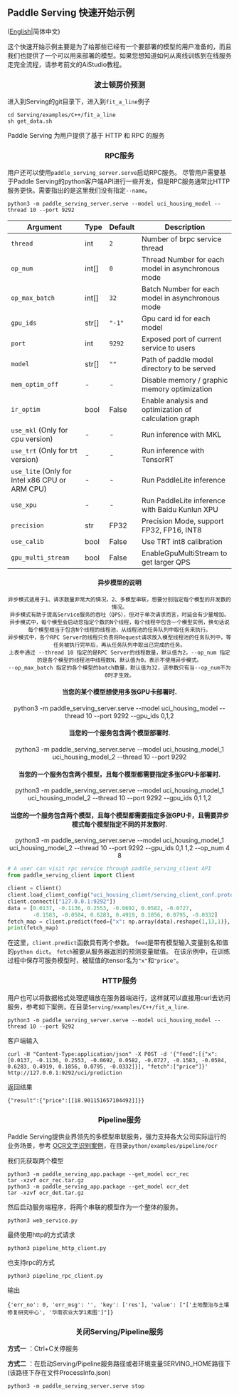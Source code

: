 ## Paddle Serving 快速开始示例

([English](./Quick_Start_EN.md)|简体中文)

这个快速开始示例主要是为了给那些已经有一个要部署的模型的用户准备的，而且我们也提供了一个可以用来部署的模型。如果您想知道如何从离线训练到在线服务走完全流程，请参考前文的AiStudio教程。

<h3 align="center">波士顿房价预测</h3>

进入到Serving的git目录下，进入到`fit_a_line`例子
``` shell
cd Serving/examples/C++/fit_a_line
sh get_data.sh
```

Paddle Serving 为用户提供了基于 HTTP 和 RPC 的服务



<h3 align="center">RPC服务</h3>

用户还可以使用`paddle_serving_server.serve`启动RPC服务。 尽管用户需要基于Paddle Serving的python客户端API进行一些开发，但是RPC服务通常比HTTP服务更快。需要指出的是这里我们没有指定`--name`。

``` shell
python3 -m paddle_serving_server.serve --model uci_housing_model --thread 10 --port 9292
```
<center>

| Argument                                       | Type | Default | Description                                           |
| ---------------------------------------------- | ---- | ------- | ----------------------------------------------------- |
| `thread`                                       | int  | `2`     | Number of brpc service thread                         |
| `op_num`                                       | int[]| `0`     | Thread Number for each model in asynchronous mode     |
| `op_max_batch`                                 | int[]| `32`    | Batch Number for each model in asynchronous mode      |
| `gpu_ids`                                      | str[]| `"-1"`  | Gpu card id for each model                            |
| `port`                                         | int  | `9292`  | Exposed port of current service to users              |
| `model`                                        | str[]| `""`    | Path of paddle model directory to be served           |
| `mem_optim_off`                                | -    | -       | Disable memory / graphic memory optimization          |
| `ir_optim`                                     | bool | False   | Enable analysis and optimization of calculation graph |
| `use_mkl` (Only for cpu version)               | -    | -       | Run inference with MKL                                |
| `use_trt` (Only for trt version)               | -    | -       | Run inference with TensorRT                           |
| `use_lite` (Only for Intel x86 CPU or ARM CPU) | -    | -       | Run PaddleLite inference                              |
| `use_xpu`                                      | -    | -       | Run PaddleLite inference with Baidu Kunlun XPU        |
| `precision`                                    | str  | FP32    | Precision Mode, support FP32, FP16, INT8              |
| `use_calib`                                    | bool | False   | Use TRT int8 calibration                              |
| `gpu_multi_stream`                             | bool | False   | EnableGpuMultiStream to get larger QPS                |

#### 异步模型的说明
    异步模式适用于1、请求数量非常大的情况，2、多模型串联，想要分别指定每个模型的并发数的情况。
    异步模式有助于提高Service服务的吞吐（QPS），但对于单次请求而言，时延会有少量增加。
    异步模式中，每个模型会启动您指定个数的N个线程，每个线程中包含一个模型实例，换句话说每个模型相当于包含N个线程的线程池，从线程池的任务队列中取任务来执行。
    异步模式中，各个RPC Server的线程只负责将Request请求放入模型线程池的任务队列中，等任务被执行完毕后，再从任务队列中取出已完成的任务。
    上表中通过 --thread 10 指定的是RPC Server的线程数量，默认值为2，--op_num 指定的是各个模型的线程池中线程数N，默认值为0，表示不使用异步模式。
    --op_max_batch 指定的各个模型的batch数量，默认值为32，该参数只有当--op_num不为0时才生效。
    
#### 当您的某个模型想使用多张GPU卡部署时.
python3 -m paddle_serving_server.serve --model uci_housing_model --thread 10 --port 9292 --gpu_ids 0,1,2
#### 当您的一个服务包含两个模型部署时.
python3 -m paddle_serving_server.serve --model uci_housing_model_1 uci_housing_model_2 --thread 10 --port 9292
#### 当您的一个服务包含两个模型，且每个模型都需要指定多张GPU卡部署时.
python3 -m paddle_serving_server.serve --model uci_housing_model_1 uci_housing_model_2 --thread 10 --port 9292 --gpu_ids 0,1 1,2
#### 当您的一个服务包含两个模型，且每个模型都需要指定多张GPU卡，且需要异步模式每个模型指定不同的并发数时.
python3 -m paddle_serving_server.serve --model uci_housing_model_1 uci_housing_model_2 --thread 10 --port 9292 --gpu_ids 0,1 1,2 --op_num 4 8



</center>

``` python
# A user can visit rpc service through paddle_serving_client API
from paddle_serving_client import Client

client = Client()
client.load_client_config("uci_housing_client/serving_client_conf.prototxt")
client.connect(["127.0.0.1:9292"])
data = [0.0137, -0.1136, 0.2553, -0.0692, 0.0582, -0.0727,
        -0.1583, -0.0584, 0.6283, 0.4919, 0.1856, 0.0795, -0.0332]
fetch_map = client.predict(feed={"x": np.array(data).reshape(1,13,1)}, fetch=["price"])
print(fetch_map)

```
在这里，`client.predict`函数具有两个参数。 `feed`是带有模型输入变量别名和值的`python dict`。 `fetch`被要从服务器返回的预测变量赋值。 在该示例中，在训练过程中保存可服务模型时，被赋值的tensor名为`"x"`和`"price"`。


<h3 align="center">HTTP服务</h3>

用户也可以将数据格式处理逻辑放在服务器端进行，这样就可以直接用curl去访问服务，参考如下案例，在目录`Serving/examples/C++/fit_a_line`.

```
python3 -m paddle_serving_server.serve --model uci_housing_model --thread 10 --port 9292
```
客户端输入
```
curl -H "Content-Type:application/json" -X POST -d '{"feed":[{"x": [0.0137, -0.1136, 0.2553, -0.0692, 0.0582, -0.0727, -0.1583, -0.0584, 0.6283, 0.4919, 0.1856, 0.0795, -0.0332]}], "fetch":["price"]}' http://127.0.0.1:9292/uci/prediction
```
返回结果
```
{"result":{"price":[[18.901151657104492]]}}
```

<h3 align="center">Pipeline服务</h3>

Paddle Serving提供业界领先的多模型串联服务，强力支持各大公司实际运行的业务场景，参考 [OCR文字识别案例](../examples/Pipeline/PaddleOCR/ocr/)，在目录`python/examples/pipeline/ocr`

我们先获取两个模型
```
python3 -m paddle_serving_app.package --get_model ocr_rec
tar -xzvf ocr_rec.tar.gz
python3 -m paddle_serving_app.package --get_model ocr_det
tar -xzvf ocr_det.tar.gz
```
然后启动服务端程序，将两个串联的模型作为一个整体的服务。
```
python3 web_service.py
```
最终使用http的方式请求
```
python3 pipeline_http_client.py
```
也支持rpc的方式
```
python3 pipeline_rpc_client.py
```
输出
```
{'err_no': 0, 'err_msg': '', 'key': ['res'], 'value': ["['土地整治与土壤修复研究中心', '华南农业大学1素图']"]}
```

<h3 align="center">关闭Serving/Pipeline服务</h3>

**方式一** ：Ctrl+C关停服务

**方式二** ：在启动Serving/Pipeline服务路径或者环境变量SERVING_HOME路径下(该路径下存在文件ProcessInfo.json)

```
python3 -m paddle_serving_server.serve stop
```
